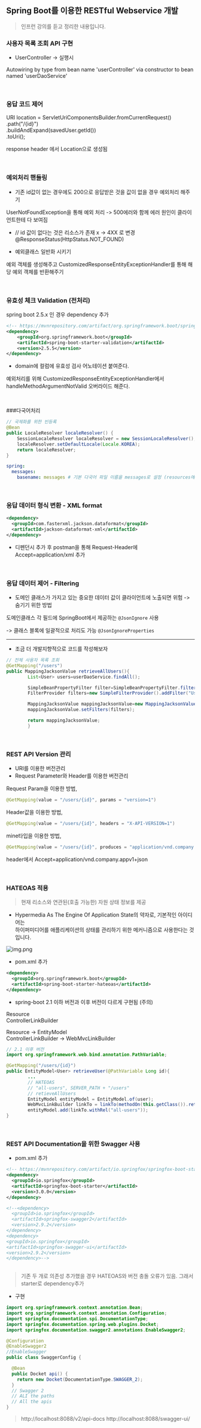 ## Spring Boot를 이용한 RESTful Webservice 개발

> 인프런 강의를 듣고 정리한 내용입니다.



### 사용자 목록 조회 API 구현

- UserController -> 실행시 <br>

Autowiring by type from bean name 'userController' via constructor to bean named 'userDaoService'

<br>

### 응답 코드 제어

URI location = ServletUriComponentsBuilder.fromCurrentRequest()<br>
.path("/{id}")<br>
.buildAndExpand(savedUser.getId())<br>
.toUri();

response header 에서 Location으로 생성됨

<br>

### 예외처리 핸들링

- 기존 id값이 없는 경우에도 200으로 응답받은 것을 값이 없을 경우 예외처리 해주기

UserNotFoundException을 통해 예외 처리 -> 500에러와 함께 에러 원인이 클라이언트한테 다 보여짐

- // id 값이 없다는 것은 리소스가 존재 x -> 4XX 로 변경<br>
  @ResponseStatus(HttpStatus.NOT_FOUND) 


- 예외클래스 일반화 시키기

예외 객체를 생성해주고 CustomizedResponseEntityExceptionHandler를 통해 해당 예외 객체를 반환해주기

<br>

### 유효성 체크 Validation (전처리)

spring boot 2.5.x 인 경우
dependency 추가
```xml
<!-- https://mvnrepository.com/artifact/org.springframework.boot/spring-boot-starter-validation -->
<dependency>
    <groupId>org.springframework.boot</groupId>
    <artifactId>spring-boot-starter-validation</artifactId>
    <version>2.5.5</version>
</dependency>
```

- domain에 컬럼에 유효성 검사 어노테이션 붙여준다. 

예외처리를 위해 CustomizedResponseEntityExceptionHandler에서 handleMethodArgumentNotValid
오버라이드 해준다.

<br>

###다국어처리

```java
// 국제화를 위한 빈등록
@Bean
public LocaleResolver localeResolver() {
    SessionLocaleResolver localeResolver = new SessionLocaleResolver();
    localeResolver.setDefaultLocale(Locale.KOREA);
    return localeResolver;
}
```
```yml
spring:
  messages:
    basename: messages # 기본 다국어 파일 이름을 messages로 설정 (resources에 생성)
```

<br>

### 응답 데이터 형식 변환 - XML format
```xml
<dependency>
  <groupId>com.fasterxml.jackson.dataformat</groupId>
  <artifactId>jackson-dataformat-xml</artifactId>
</dependency>
```

- 디펜던시 추가 후 postman을 통해 Request-Header에 Accept=application/xml 추가

<br>

### 응답 데이터 제어 - Filtering

- 도메인 클래스가 가지고 있는 중요한 데이터 값이 클라이언트에 노출되면 위험 -> 숨기기 위한 방법

도메인클래스 각 필드에 SpringBoot에서 제공하는 `@JsonIgnore` 사용

-> 클래스 블록에 일괄적으로 처리도 가능 `@JsonIgnoreProperties`

---

- 조금 더 개발지향적으로 코드를 작성해보자
```java
// 전체 사용자 목록 조회
@GetMapping("/users")
public MappingJacksonValue retrieveAllUsers(){
        List<User> users=userDaoService.findAll();

        SimpleBeanPropertyFilter filter=SimpleBeanPropertyFilter.filterOutAllExcept("id","name","joinDate","password");
        FilterProvider filters=new SimpleFilterProvider().addFilter("UserInfo",filter);

        MappingJacksonValue mappingJacksonValue=new MappingJacksonValue(users);
        mappingJacksonValue.setFilters(filters);

        return mappingJacksonValue;
        }
```

<br>

### REST API Version 관리

- URI를 이용한 버전관리
- Request Parameter와 Header를 이용한 버전관리

Request Param을 이용한 방법, 
```java
@GetMapping(value = "/users/{id}", params = "version=1")
```

Header값을 이용한 방법,
```java
@GetMapping(value = "/users/{id}", headers = "X-API-VERSION=1")
```

mine타입을 이용한 방법,
```java
@GetMapping(value = "/users/{id}", produces = "application/vnd.company.appv1+json")
```
header에서 Accept=application/vnd.company.appv1+json 

<br>

### HATEOAS 적용
> 현재 리소스와 연관된(호출 가능한) 자원 상태 정보를 제공

- Hypermedia As The Engine Of Application State의 약자로, 기본적인 아이디어는<br>
하이퍼미디어를 애플리케이션의 상태를 관리하기 위한 메커니즘으로 사용한다는 것입니다.

![img.png](img.png)

- pom.xml 추가
```xml
<dependency>
  <groupId>org.springframework.boot</groupId>
  <artifactId>spring-boot-starter-hateoas</artifactId>
</dependency>
```

- spring-boot 2.1 이하 버전과 이후 버전이 다르게 구현됨 (주의)

Resource<br>
ControllerLinkBuilder

Resource  -> EntityModel<br>
ControllerLinkBuilder   -> WebMvcLinkBuilder

```java
// 2.1 이후 버전
import org.springframework.web.bind.annotation.PathVariable;

@GetMapping("/users/{id}")
public EntityModel<User> retrieveUser(@PathVariable Long id){
        ...
        // HATEOAS
        // "all-users", SERVER_PATH + "/users"
        // retieveAllUsers
        EntityModel entityModel = EntityModel.of(user);
        WebMvcLinkBuilder linkTo = linkTo(methodOn(this.getClass()).retrieveAllUsers());
        entityModel.add(linkTo.withRel("all-users"));
}
```

<br>

### REST API Documentation을 위한 Swagger 사용

- pom.xml 추가

```xml
<!-- https://mvnrepository.com/artifact/io.springfox/springfox-boot-starter -->
<dependency>
  <groupId>io.springfox</groupId>
  <artifactId>springfox-boot-starter</artifactId>
  <version>3.0.0</version>
</dependency>

<!--<dependency>
  <groupId>io.springfox</groupId>
  <artifactId>springfox-swagger2</artifactId>
  <version>2.9.2</version>
</dependency>
<dependency>
<groupId>io.springfox</groupId>
<artifactId>springfox-swagger-ui</artifactId>
<version>2.9.2</version>
</dependency>-->
 
```

> 기존 두 개로 의존성 추가했을 경우 HATEOAS와 버전 충돌 오류가 있음. 그래서 starter로 dependency추가

- 구현

```java
import org.springframework.context.annotation.Bean;
import org.springframework.context.annotation.Configuration;
import springfox.documentation.spi.DocumentationType;
import springfox.documentation.spring.web.plugins.Docket;
import springfox.documentation.swagger2.annotations.EnableSwagger2;

@Configuration
@EnableSwagger2
//EnableSwagger
public class SwaggerConfig {

  @Bean
  public Docket api() {
    return new Docket(DocumentationType.SWAGGER_2);
  }
  // Swagger 2
  // ALI the paths
  // All the apis
}
```

> http://localhost:8088/v2/api-docs
> http://localhost:8088/swagger-ui/
